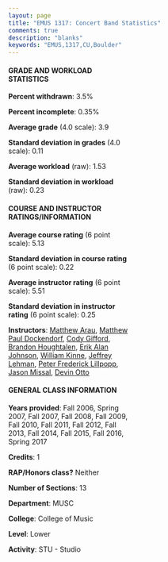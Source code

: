 ```yaml
---
layout: page
title: "EMUS 1317: Concert Band Statistics"
comments: true
description: "blanks"
keywords: "EMUS,1317,CU,Boulder"
---
```

<head>
<script src="https://ajax.googleapis.com/ajax/libs/jquery/2.1.3/jquery.min.js"></script>
<script src="https://dl.dropboxusercontent.com/s/pc42nxpaw1ea4o9/highcharts.js?dl=0"></script>
<!-- <script src="../assets/js/highcharts.js"></script> -->
<style type="text/css">@font-face {
	font-family: "Bebas Neue";
	src: url(https://www.filehosting.org/file/details/544349/BebasNeue Regular.otf) format("opentype");
	}
	h1.Bebas { 
		font-family: "Bebas Neue", Verdana, Tahoma;
	}
</style>
</head>
<body>
	<div id="container" style="float: right; width: 45%; height: 88%; margin-left: 2.5%; margin-right: 2.5%;"></div>
	<script language="JavaScript">
		$(document).ready(function() {
		var chart = {type: 'column'};
		var title = {text: 'Grade Distribution'};
		var xAxis = {categories: ['A','B','C','D','F'],crosshair: true};
		var yAxis = {min: 0,title: {text: 'Percentage'}};
		var tooltip = {headerFormat: '<center><b><span style="font-size:20px">{point.key}</span></b></center>',
		               pointFormat: '<td style="padding:0"><b>{point.y:.1f}%</b></td>',
		               footerFormat: '</table>',shared: true,useHTML: true};
		var plotOptions = {column: {pointPadding: 0.0,borderWidth: 0}};  
		var credits = {enabled: false};var series= [{name: 'Percent',data: [94.76,3.33,1.1,0.0,0.81,]}];
		var json = {};
		json.chart = chart;
		json.title = title;
		json.tooltip = tooltip;
		json.xAxis = xAxis;
		json.yAxis = yAxis;  
		json.series = series;
		json.plotOptions = plotOptions;  
		json.credits = credits;
		$('#container').highcharts(json);
	});
	</script>
</body>
			   
#### GRADE AND WORKLOAD STATISTICS

**Percent withdrawn**: 3.5%

**Percent incomplete**: 0.35%

**Average grade** (4.0 scale): 3.9

**Standard deviation in grades** (4.0 scale): 0.11

**Average workload** (raw): 1.53

**Standard deviation in workload** (raw): 0.23

#### COURSE AND INSTRUCTOR RATINGS/INFORMATION

**Average course rating** (6 point scale): 5.13

**Standard deviation in course rating** (6 point scale): 0.22

**Average instructor rating** (6 point scale): 5.51

**Standard deviation in instructor rating** (6 point scale): 0.25

**Instructors**: <a href='../../instructors/Matthew_Arau'>Matthew Arau</a>, <a href='../../instructors/Matthew_Paul_Dockendorf'>Matthew Paul Dockendorf</a>, <a href='../../instructors/Cody_Gifford'>Cody Gifford</a>, <a href='../../instructors/Brandon_Houghtalen'>Brandon Houghtalen</a>, <a href='../../instructors/Erik_Alan_Johnson'>Erik Alan Johnson</a>, <a href='../../instructors/William_Kinne'>William Kinne</a>, <a href='../../instructors/Jeffrey_Lehman'>Jeffrey Lehman</a>, <a href='../../instructors/Peter_Frederick_Lillpopp'>Peter Frederick Lillpopp</a>, <a href='../../instructors/Jason_Missal'>Jason Missal</a>, <a href='../../instructors/Devin_Otto'>Devin Otto</a>

#### GENERAL CLASS INFORMATION

**Years provided**: Fall 2006, Spring 2007, Fall 2007, Fall 2008, Fall 2009, Fall 2010, Fall 2011, Fall 2012, Fall 2013, Fall 2014, Fall 2015, Fall 2016, Spring 2017

**Credits**: 1

**RAP/Honors class?** Neither

**Number of Sections**: 13

**Department**: MUSC

**College**: College of Music

**Level**: Lower

**Activity**: STU - Studio
